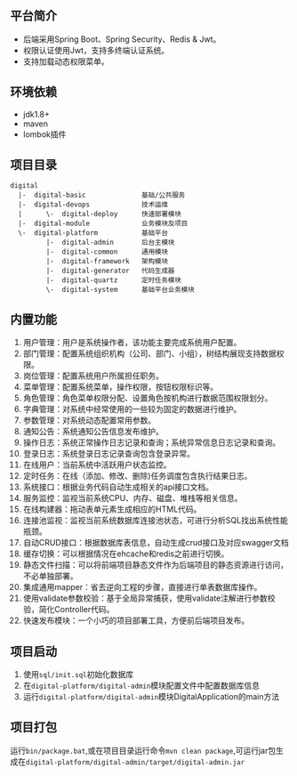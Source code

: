 ## 平台简介
* 后端采用Spring Boot、Spring Security、Redis & Jwt。
* 权限认证使用Jwt，支持多终端认证系统。
* 支持加载动态权限菜单。

## 环境依赖
- jdk1.8+
- maven
- lombok插件

## 项目目录
```
digital
  |-  digital-basic              基础/公共服务
  |-  digital-devops             技术运维
  |      \-  digital-deploy      快速部署模块
  |-  digital-module             业务模块及项目
  \-  digital-platform           基础平台
         |-  digital-admin       后台主模块
         |-  digital-common      通用模块
         |-  digital-framework   架构模块
         |-  digital-generator   代码生成器
         |-  digital-quartz      定时任务模块
         \-  digital-system      基础平台业务模块
```

## 内置功能
1.  用户管理：用户是系统操作者，该功能主要完成系统用户配置。
2.  部门管理：配置系统组织机构（公司、部门、小组），树结构展现支持数据权限。
3.  岗位管理：配置系统用户所属担任职务。
4.  菜单管理：配置系统菜单，操作权限，按钮权限标识等。
5.  角色管理：角色菜单权限分配、设置角色按机构进行数据范围权限划分。
6.  字典管理：对系统中经常使用的一些较为固定的数据进行维护。
7.  参数管理：对系统动态配置常用参数。
8.  通知公告：系统通知公告信息发布维护。
9.  操作日志：系统正常操作日志记录和查询；系统异常信息日志记录和查询。
10. 登录日志：系统登录日志记录查询包含登录异常。
11. 在线用户：当前系统中活跃用户状态监控。
12. 定时任务：在线（添加、修改、删除)任务调度包含执行结果日志。
14. 系统接口：根据业务代码自动生成相关的api接口文档。
15. 服务监控：监视当前系统CPU、内存、磁盘、堆栈等相关信息。
16. 在线构建器：拖动表单元素生成相应的HTML代码。
17. 连接池监视：监视当前系统数据库连接池状态，可进行分析SQL找出系统性能瓶颈。
18. 自动CRUD接口：根据数据库表信息，自动生成crud接口及对应swagger文档
19. 缓存切换：可以根据情况在ehcache和redis之前进行切换。
20. 静态文件扫描：可以将前端项目静态文件作为后端项目的静态资源进行访问，不必单独部署。
21. 集成通用mapper：省去逆向工程的步骤，直接进行单表数据库操作。
22. 使用validate参数校验：基于全局异常捕获，使用validate注解进行参数校验，简化Controller代码。
23. 快速发布模块：一个小巧的项目部署工具，方便前后端项目发布。

## 项目启动
1. 使用`sql/init.sql`初始化数据库
2. 在`digital-platform/digital-admin`模块配置文件中配置数据库信息
3. 运行`digital-platform/digital-admin`模块DigitalApplication的main方法

## 项目打包
运行`bin/package.bat`,或在项目目录运行命令`mvn clean package`,可运行jar包生成在`digital-platform/digital-admin/target/digital-admin.jar`